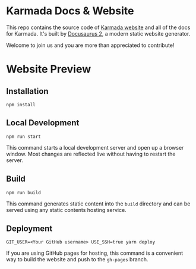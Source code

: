# Karmada Docs & Website

This repo contains the source code of [Karmada website](http://Karmada.io/) and all of the docs for Karmada.
It's built by [Docusaurus 2](https://v2.docusaurus.io/), a modern static website generator.

Welcome to join us and you are more than appreciated to contribute!


# Website Preview


## Installation

```console
npm install
```

## Local Development

```console
npm run start
```

This command starts a local development server and open up a browser window. Most changes are reflected live without having to restart the server.

## Build

```console
npm run build
```

This command generates static content into the `build` directory and can be served using any static contents hosting service.

## Deployment

```console
GIT_USER=<Your GitHub username> USE_SSH=true yarn deploy
```

If you are using GitHub pages for hosting, this command is a convenient way to build the website and push to the `gh-pages` branch.
